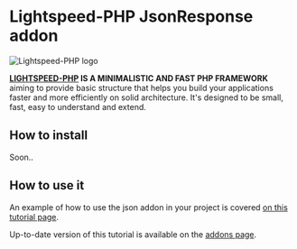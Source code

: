 Lightspeed-PHP JsonResponse addon
=================================

![Lightspeed-PHP logo](http://lightspeed-php.com/images/logo.png "Lightspeed-PHP")

**[LIGHTSPEED-PHP](http://lightspeed-php.com) IS A MINIMALISTIC AND FAST PHP FRAMEWORK** aiming to provide basic structure that helps you build your applications faster and more efficiently on solid architecture. It's designed to be small, fast, easy to understand and extend.


How to install
--------------
Soon..


How to use it
-------------
An example of how to use the json addon in your project is covered [on this tutorial page](http://lightspeed-php.com/tutorial/json).

Up-to-date version of this tutorial is available on the [addons page](http://lightspeed-php.com/add-ons/json).